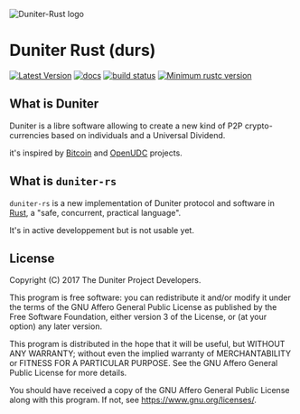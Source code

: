 ![Duniter-Rust logo](https://git.duniter.org/nodes/rust/duniter-rs/raw/dev/images/duniter-rs.png)

# Duniter Rust (durs)

[![Latest Version](https://img.shields.io/badge/latest-v0.1.1--a1-orange.svg)](https://git.duniter.org/nodes/rust/duniter-rs/tags/v0.1.1-a1)
[![docs](https://librelois.fr/img/docs-read%20now-green.svg)](https://nodes.duniter.io/rust/duniter-rs/durs/)
[![build status](https://git.duniter.org/nodes/rust/duniter-rs/badges/dev/build.svg)](https://git.duniter.org/nodes/rust/duniter-rs/commits/dev)
[![Minimum rustc version](https://img.shields.io/badge/rustc-1.32.0+-yellow.svg)](https://github.com/rust-lang/rust/blob/master/RELEASES.md)

## What is Duniter

Duniter is a libre software allowing to create a new kind of P2P crypto-currencies based on individuals and a Universal Dividend.

it's inspired by [Bitcoin] and [OpenUDC] projects.

## What is `duniter-rs`

`duniter-rs` is a new implementation of Duniter protocol and software in [Rust], a "safe, concurrent, practical language".

It's in active developpement but is not usable yet.

[Bitcoin]: https://github.com/bitcoin/bitcoin
[OpenUDC]: https://github.com/Open-UDC/open-udc
[Rust]: https://www.rust-lang.org/fr-FR/

## License

Copyright (C) 2017  The Duniter Project Developers.

This program is free software: you can redistribute it and/or modify
it under the terms of the GNU Affero General Public License as
published by the Free Software Foundation, either version 3 of the
License, or (at your option) any later version.

This program is distributed in the hope that it will be useful,
but WITHOUT ANY WARRANTY; without even the implied warranty of
MERCHANTABILITY or FITNESS FOR A PARTICULAR PURPOSE.  See the
GNU Affero General Public License for more details.

You should have received a copy of the GNU Affero General Public License
along with this program.  If not, see <https://www.gnu.org/licenses/>.